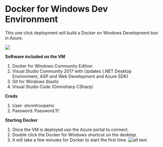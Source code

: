 # Docker for Windows Dev Environment
This one click deployment will build a Docker on Windows Development box in Azure.

<a href="https://portal.azure.com/#create/Microsoft.Template/uri/https%3A%2F%2Fraw.githubusercontent.com%2Fdeltadan%2Fwindows10docker%2Fmaster%2Fazure-deploy.json" target="_blank">
    <img src="http://azuredeploy.net/deploybutton.png"/>
</a>

**Software included on the VM**

1. Docker for Windows Community Edition
1. Visual Studio Community 2017 with Updates (.NET Desktop Environment, ASP and Web Development and Azure SDK)
1. Git for Windows (bash)
1. Visual Studio Code (Omnisharp CSharp)

**Creds**
1. User: stormtrooperio
1. Password: Password.1!!

**Starting Docker**
1. Once the VM is deployed use the Azure portal to connect.
1. Double click the Docker for Windows shortcut on the desktop.
1. It will take a few minutes for Docker to start the first time.
![alt text](https://github.com/deltadan/media/raw/master/dockerrun.png "Docker is Running on Windows 10 in Azure!")
